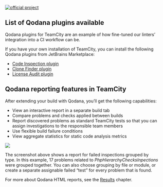 [//]: # (title: TeamCity Plugins)

[![official project](https://jb.gg/badges/official-flat-square.svg)](https://confluence.jetbrains.com/display/ALL/JetBrains+on+GitHub)

## List of Qodana plugins available
Qodana plugins for TeamCity are an example of how fine-tuned our linters’ integration into a CI workflow can be.

If you have your own installation of TeamCity, you can install the following Qodana plugins from JetBrains Marketplace:

* [Code Inspection plugin](https://plugins.jetbrains.com/plugin/15498-qodana)
* [Clone Finder plugin](https://plugins.jetbrains.com/plugin/16784-qodana-clone-finder)
* [License Audit plugin]()

## Qodana reporting features in TeamCity

After extending your build with Qodana, you’ll get the following capabilities:

- View an interactive report in a separate build tab
- Compare problems and checks applied between builds
- Report discovered problems as standard TeamCity tests so that you can assign investigations to the responsible team members
- Use flexible build failure conditions
- View aggregate statistics for static code analysis metrics

![](tc-plugin.png)

The screenshot above shows a report for failed inspections grouped by type. In this example, 17 problems related to *PhpHierarchyChecksInpections* were grouped together. You can also choose grouping by file or module, or create a separate assignable failed “test” for every problem that is found.

For more about Qodana HTML reports, see the [Results](results.md) chapter.
